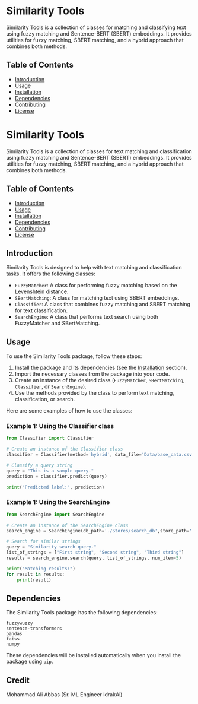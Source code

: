 # Similarity Tools

Similarity Tools is a collection of classes for matching and classifying text using fuzzy matching and Sentence-BERT (SBERT) embeddings. It provides utilities for fuzzy matching, SBERT matching, and a hybrid approach that combines both methods.

## Table of Contents

- [Introduction](#introduction)
- [Usage](#usage)
- [Installation](#installation)
- [Dependencies](#dependencies)
- [Contributing](#contributing)
- [License](#license)

# Similarity Tools

Similarity Tools is a collection of classes for text matching and classification using fuzzy matching and Sentence-BERT (SBERT) embeddings. It provides utilities for fuzzy matching, SBERT matching, and a hybrid approach that combines both methods.

## Table of Contents

- [Introduction](#introduction)
- [Usage](#usage)
- [Installation](#installation)
- [Dependencies](#dependencies)
- [Contributing](#contributing)
- [License](#license)

## Introduction

Similarity Tools is designed to help with text matching and classification tasks. It offers the following classes:

- `FuzzyMatcher`: A class for performing fuzzy matching based on the Levenshtein distance.
- `SBertMatching`: A class for matching text using SBERT embeddings.
- `Classifier`: A class that combines fuzzy matching and SBERT matching for text classification.
- `SearchEngine`: A class that performs text search using both FuzzyMatcher and SBertMatching.

## Usage

To use the Similarity Tools package, follow these steps:

1. Install the package and its dependencies (see the [Installation](#installation) section).
2. Import the necessary classes from the package into your code.
3. Create an instance of the desired class (`FuzzyMatcher`, `SBertMatching`, `Classifier`, or `SearchEngine`).
4. Use the methods provided by the class to perform text matching, classification, or search.

Here are some examples of how to use the classes:

### Example 1: Using the Classifier class

```python
from Classifier import Classifier

# Create an instance of the Classifier class
classifier = Classifier(method='hybrid', data_file='Data/base_data.csv', text_col='Text', target_col='Disposition',db_path='./Stores/disposition_classifier', store_path='./Stores/disposition_base.csv')

# Classify a query string
query = "This is a sample query."
prediction = classifier.predict(query)

print("Predicted label:", prediction)
```
### Example 1: Using the SearchEngine
```python
from SearchEngine import SearchEngine

# Create an instance of the SearchEngine class
search_engine = SearchEngine(db_path='./Stores/search_db',store_path='./Stores/search_base.csv')

# Search for similar strings
query = "Similarity search query."
list_of_strings = ["First string", "Second string", "Third string"]
results = search_engine.search(query, list_of_strings, num_item=5)

print("Matching results:")
for result in results:
    print(result)

```
## Dependencies

The Similarity Tools package has the following dependencies:

    fuzzywuzzy
    sentence-transformers
    pandas
    faiss
    numpy

These dependencies will be installed automatically when you install the package using `pip`.


## Credit
Mohammad Ali Abbas (Sr. ML Engineer IdrakAi)
